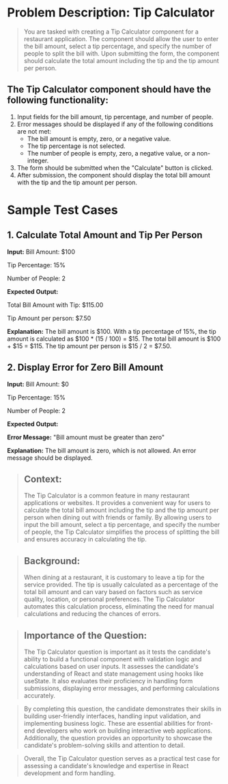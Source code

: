 
# Problem Description: Tip Calculator

>You are tasked with creating a Tip Calculator component for a restaurant application. The component should allow the user to enter the bill amount, select a tip percentage, and specify the number of people to split the bill with. Upon submitting the form, the component should calculate the total amount including the tip and the tip amount per person.

## The Tip Calculator component should have the following functionality:

1. Input fields for the bill amount, tip percentage, and number of people.
2. Error messages should be displayed if any of the following conditions are not met:
	- The bill amount is empty, zero, or a negative value.
	- The tip percentage is not selected.
	- The number of people is empty, zero, a negative value, or a non-integer.
3. The form should be submitted when the "Calculate" button is clicked.
4. After submission, the component should display the total bill amount with the tip and the tip amount per person.


# Sample Test Cases

## 1. Calculate Total Amount and Tip Per Person

**Input:**
Bill Amount: $100

Tip Percentage: 15%

Number of People: 2


**Expected Output:**

Total Bill Amount with Tip: $115.00

Tip Amount per person: $7.50

**Explanation:** The bill amount is $100. With a tip percentage of 15%, the tip amount is calculated as $100 * (15 / 100) = $15. The total bill amount is $100 + $15 = $115. The tip amount per person is $15 / 2 = $7.50.

## 2. Display Error for Zero Bill Amount

**Input:**
Bill Amount: $0

Tip Percentage: 15%

Number of People: 2


**Expected Output:**

**Error Message:** "Bill amount must be greater than zero"

**Explanation:** The bill amount is zero, which is not allowed. An error message should be displayed.


>## Context:
> The Tip Calculator is a common feature in many restaurant applications or websites. It provides a convenient way for users to calculate the total bill amount including the tip and the tip amount per person when dining out with friends or family. By allowing users to input the bill amount, select a tip percentage, and specify the number of people, the Tip Calculator simplifies the process of splitting the bill and ensures accuracy in calculating the tip.

>## Background:
> When dining at a restaurant, it is customary to leave a tip for the service provided. The tip is usually calculated as a percentage of the total bill amount and can vary based on factors such as service quality, location, or personal preferences. The Tip Calculator automates this calculation process, eliminating the need for manual calculations and reducing the chances of errors.

>## Importance of the Question:
> The Tip Calculator question is important as it tests the candidate's ability to build a functional component with validation logic and calculations based on user inputs. It assesses the candidate's understanding of React and state management using hooks like useState. It also evaluates their proficiency in handling form submissions, displaying error messages, and performing calculations accurately.

>By completing this question, the candidate demonstrates their skills in building user-friendly interfaces, handling input validation, and implementing business logic. These are essential abilities for front-end developers who work on building interactive web applications. Additionally, the question provides an opportunity to showcase the candidate's problem-solving skills and attention to detail.

>Overall, the Tip Calculator question serves as a practical test case for assessing a candidate's knowledge and expertise in React development and form handling.
